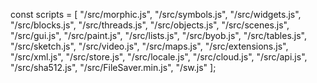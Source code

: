 const scripts = [
    "/src/morphic.js",
    "/src/symbols.js",
    "/src/widgets.js",
    "/src/blocks.js",
    "/src/threads.js",
    "/src/objects.js",
    "/src/scenes.js",
    "/src/gui.js",
    "/src/paint.js",
    "/src/lists.js",
    "/src/byob.js",
    "/src/tables.js",
    "/src/sketch.js",
    "/src/video.js",
    "/src/maps.js",
    "/src/extensions.js",
    "/src/xml.js",
    "/src/store.js",
    "/src/locale.js",
    "/src/cloud.js",
    "/src/api.js",
    "/src/sha512.js",
    "/src/FileSaver.min.js",
    "/sw.js"
];